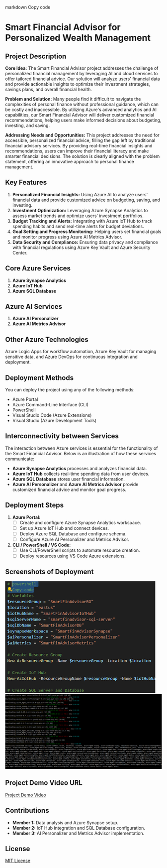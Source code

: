 markdown
Copy code
# Smart Financial Advisor for Personalized Wealth Management

## Project Description
**Core Idea:**
The Smart Financial Advisor project addresses the challenge of personalized financial management by leveraging AI and cloud services to offer tailored financial advice. Our solution will analyze users' financial data and provide actionable insights to optimize their investment strategies, savings plans, and overall financial health.

**Problem and Solution:**
Many people find it difficult to navigate the complexities of personal finance without professional guidance, which can be costly and inaccessible. By utilizing Azure's advanced analytics and AI capabilities, our Smart Financial Advisor will deliver customized financial recommendations, helping users make informed decisions about budgeting, investing, and saving.

**Addressing Needs and Opportunities:**
This project addresses the need for accessible, personalized financial advice, filling the gap left by traditional financial advisory services. By providing real-time financial insights and recommendations, users can improve their financial literacy and make smarter financial decisions. The solution is clearly aligned with the problem statement, offering an innovative approach to personal finance management.

## Key Features
1. **Personalized Financial Insights:** Using Azure AI to analyze users' financial data and provide customized advice on budgeting, saving, and investing.
2. **Investment Optimization:** Leveraging Azure Synapse Analytics to assess market trends and optimize users' investment portfolios.
3. **Budget Tracking and Alerts:** Integrating with Azure IoT Hub to track spending habits and send real-time alerts for budget deviations.
4. **Goal Setting and Progress Monitoring:** Helping users set financial goals and monitor progress using Azure AI Metrics Advisor.
5. **Data Security and Compliance:** Ensuring data privacy and compliance with financial regulations using Azure Key Vault and Azure Security Center.

## Core Azure Services
1. **Azure Synapse Analytics**
2. **Azure IoT Hub**
3. **Azure SQL Database**

## Azure AI Services
1. **Azure AI Personalizer**
2. **Azure AI Metrics Advisor**

## Other Azure Technologies
Azure Logic Apps for workflow automation, Azure Key Vault for managing sensitive data, and Azure DevOps for continuous integration and deployment.

## Deployment Methods
You can deploy the project using any of the following methods:
- Azure Portal
- Azure Command-Line Interface (CLI)
- PowerShell
- Visual Studio Code (Azure Extensions)
- Visual Studio (Azure Development Tools)

## Interconnectivity between Services
The interaction between Azure services is essential for the functionality of the Smart Financial Advisor. Below is an illustration of how these services communicate:
- **Azure Synapse Analytics** processes and analyzes financial data.
- **Azure IoT Hub** collects real-time spending data from user devices.
- **Azure SQL Database** stores user financial information.
- **Azure AI Personalizer** and **Azure AI Metrics Advisor** provide customized financial advice and monitor goal progress.

## Deployment Steps
1. **Azure Portal:**
   - [ ] Create and configure Azure Synapse Analytics workspace.
   - [ ] Set up Azure IoT Hub and connect devices.
   - [ ] Deploy Azure SQL Database and configure schema.
   - [ ] Configure Azure AI Personalizer and Metrics Advisor.

2. **CLI / PowerShell / VS Code:**
   - [ ] Use CLI/PowerShell scripts to automate resource creation.
   - [ ] Deploy resources using VS Code Azure extensions.

## Screenshots of Deployment
![Azure Portal Configuration](screenshots/azure_portal.png)
![CLI Deployment](screenshots/azure_install_conda.png)
<!-- ![CLI Deployment](screenshots/cli_deployment.png) -->
<!-- ![VS Code Deployment](screenshots/vscode_deployment.png) -->

## Project Demo Video URL
[Project Demo Video](https://yourvideolink.com)

## Contributions
- **Member 1:** Data analysis and Azure Synapse setup.
- **Member 2:** IoT Hub integration and SQL Database configuration.
- **Member 3:** AI Personalizer and Metrics Advisor implementation.

## License
[MIT License](LICENSE)
